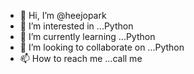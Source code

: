 - 👋 Hi, I’m @heejopark
- 👀 I’m interested in ...Python
- 🌱 I’m currently learning ...Python
- 💞️ I’m looking to collaborate on ...Python
- 📫 How to reach me ...call me

<!---
heejopark/heejopark is a ✨ special ✨ repository because its `README.md` (this file) appears on your GitHub profile.
You can click the Preview link to take a look at your changes.
--->
